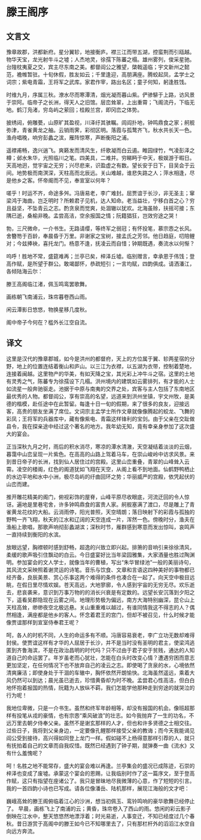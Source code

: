# 滕王阁序

## 文言文

豫章故郡，洪都新府。星分翼轸，地接衡庐。襟三江而带五湖，控蛮荆而引瓯越。物华天宝，龙光射牛斗之墟；人杰地灵，徐孺下陈蕃之榻。雄州雾列，俊采星驰。台隍枕夷夏之交，宾主尽东南之美。都督阎公之雅望，棨戟遥临；宇文新州之懿范，襜帷暂驻。十旬休假，胜友如云；千里逢迎，高朋满座。腾蛟起凤，孟学士之词宗；紫电青霜，王将军之武库。家君作宰，路出名区；童子何知，躬逢胜饯。

时维九月，序属三秋。潦水尽而寒潭清，烟光凝而暮山紫。俨骖騑于上路，访风景于崇阿。临帝子之长洲，得天人之旧馆。层峦耸翠，上出重霄；飞阁流丹，下临无地。鹤汀凫渚，穷岛屿之萦回；桂殿兰宫，即冈峦之体势。

披绣闼，俯雕甍，山原旷其盈视，川泽纡其骇瞩。闾阎扑地，钟鸣鼎食之家；舸舰弥津，青雀黄龙之舳。云销雨霁，彩彻区明。落霞与孤鹜齐飞，秋水共长天一色。渔舟唱晚，响穷彭蠡之滨，雁阵惊寒，声断衡阳之浦。

遥襟甫畅，逸兴遄飞。爽籁发而清风生，纤歌凝而白云遏。睢园绿竹，气凌彭泽之樽；邺水朱华，光照临川之笔。四美具，二难并。穷睇眄于中天，极娱游于暇日。天高地迥，觉宇宙之无穷；兴尽悲来，识盈虚之有数。望长安于日下，目吴会于云间。地势极而南溟深，天柱高而北辰远。关山难越，谁悲失路之人；萍水相逢，尽是他乡之客。怀帝阍而不见，奉宣室以何年？

嗟乎！时运不齐，命途多舛。冯唐易老，李广难封。屈贾谊于长沙，非无圣主；窜梁鸿于海曲，岂乏明时？所赖君子见机，达人知命。老当益壮，宁移白首之心？穷且益坚，不坠青云之志。酌贪泉而觉爽，处涸辙以犹欢。北海虽赊，扶摇可接；东隅已逝，桑榆非晚。孟尝高洁，空余报国之情；阮籍猖狂，岂效穷途之哭！

勃，三尺微命，一介书生。无路请缨，等终军之弱冠；有怀投笔，慕宗悫之长风。舍簪笏于百龄，奉晨昏于万里。非谢家之宝树，接孟氏之芳邻。他日趋庭，叨陪鲤对；今兹捧袂，喜托龙门。杨意不逢，抚凌云而自惜；钟期既遇，奏流水以何惭？

呜呼！胜地不常，盛筵难再；兰亭已矣，梓泽丘墟。临别赠言，幸承恩于伟饯；登高作赋，是所望于群公。敢竭鄙怀，恭疏短引；一言均赋，四韵俱成。请洒潘江，各倾陆海云尔：

滕王高阁临江渚，佩玉鸣鸾罢歌舞。

画栋朝飞南浦云，珠帘暮卷西山雨。

闲云潭影日悠悠，物换星移几度秋。

阁中帝子今何在？槛外长江空自流。

## 译文

这里是汉代的豫章郡城，如今是洪州的都督府，天上的方位属于翼、轸两星宿的分野，地上的位置连结着衡山和庐山。以三江为衣襟，以五湖为衣带，控制着楚地，连接着闽越。这里物产的华美，有如天降之宝，其光彩上冲牛斗之宿。这里的土地有灵秀之气，陈蕃专为徐孺设下几榻。洪州境内的建筑如云雾排列，有才能的人士如流星一般奔驰驱走。池据于中原与南夷的交界之处，宾客与主人包括了东南地区最优秀的人物。都督阎公，享有崇高的名望，远道来到洪州坐镇，宇文州牧，是美德的楷模，赴任途中在此暂留。每逢十日一旬的假期，来了很多的良友，迎接远客，高贵的朋友坐满了席位。文词宗主孟学士所作文章就像像腾起的蛟龙、飞舞的彩凤；王将军的兵器库中，藏有像紫电、青霜这样锋利的宝剑。由于父亲在交趾做县令，我在探亲途中经过这个著名的地方。我年幼无知，竟有幸亲身参加了这次盛大的宴会。

正当深秋九月之时，雨后的积水消尽，寒凉的潭水清澈，天空凝结着淡淡的云烟，暮霭中山峦呈现一片紫色。在高高的山路上驾着马车，在崇山峻岭中访求风景。来到昔日帝子的长洲，找到仙人居住过的宫殿。这里山峦重叠，青翠的山峰耸入云霄。凌空的楼阁，红色的阁道犹如飞翔在天空，从阁上看不到地面。仙鹤野鸭栖止的水边平地和水中小洲，极尽岛屿的纡曲回环之势；华丽威严的宫殿，依凭起伏的山峦而建。

推开雕花精美的阁门，俯视彩饰的屋脊，山峰平原尽收眼底，河流迂回的令人惊讶。遍地是里巷宅舍，许多钟鸣鼎食的富贵人家。舸舰塞满了渡口，尽是雕上了青雀黄龙花纹的大船。云消雨停，阳光普照，天空晴朗；落日映射下的彩霞与孤独的野鸭一齐飞翔，秋天的江水和辽阔的天空连成一片，浑然一色。傍晚时分，渔夫在渔船上歌唱，那歌声响彻彭蠡湖滨；深秋时节，雁群感到寒意而发出惊叫，哀鸣声一直持续到衡阳的水滨。

放眼远望，胸襟顿时感到舒畅，超逸的兴致立即兴起。排箫的音响引来徐徐清风，柔缓的歌声吸引住飘动的白云。今日盛宴好比当年梁园雅集，大家酒量也胜过陶渊明。参加宴会的文人学士，就像当年的曹植，写出“朱华冒绿池”一般的美丽诗句，其风流文采映照着谢灵运的诗笔。音乐与饮食、文章和言语这四种美好的事物都已经齐备，良辰美景、赏心乐事这两个难得的条件也凑合在一起了。向天空中极目远眺，在假日里尽情欢娱。苍天高远，大地寥廓，令人感到宇宙的无穷无尽。欢乐逝去，悲哀袭来，意识到万事万物的的消长兴衰是有定数的。远望长安沉落到夕阳之下，遥看吴郡隐现在云雾之间。地理形势极为偏远，南方大海特别幽深，昆仑山上天柱高耸，缈缈夜空北极远悬。关山重重难以越过，有谁同情我这不得志的人？偶然相逢，满座都是他乡的客人。怀念着君王的宫门，但却不被召见，什么时候才能像贾谊那样到宣室侍奉君王呢？

呵，各人的时机不同，人生的命运多有不顺。冯唐容易衰老，李广立功无数却难得封侯。使贾谊这样有才华的人屈居于长沙，并不是当时没有圣明的君主，使梁鸿逃匿到齐鲁海滨，不是在政治昌明的时代吗？只不过由于君子安于贫贱，通达的人知道自己的命运罢了。年岁虽老而心犹壮，怎能在白头时改变心情？遭遇穷困而意志更加坚定，在任何情况下也不放弃自己的凌云之志。即使喝了贪泉的水，心境依然清爽廉洁；即使身处于干涸的车辙中，胸怀依然开朗愉快。北海虽然遥远，乘着大风仍然可以到达；晨光虽已逝去，珍惜黄昏却为时不晚。孟尝君心性高洁，但白白地怀抱着报国的热情，阮籍为人放纵不羁，我们怎能学他那种走到穷途的就哭泣的行为呢！

我地位卑微，只是一介书生。虽然和终军年龄相等，却没有报国的机会。像班超那样有投笔从戎的豪情，也有宗悫“乘风破浪”的壮志。如今我抛弃了一生的功名，不远万里去朝夕侍奉父亲。虽然不是谢玄那样的人才，但也和许多贤德之士相交往。过些日子，我将到父亲身边，一定要像孔鲤那样接受父亲的教诲；而今天我能谒见阎公受到接待，高兴得如同登上龙门一样。假如碰不上杨得意那样引荐的人，就只有抚拍着自己的文章而自我叹惜。既然已经遇到了钟子期，就弹奏一曲《流水》又有什么羞愧呢？

呵！名胜之地不能常存，盛大的宴会难以再逢。兰亭集会的盛况已成陈迹，石崇的梓泽也变成了废墟。承蒙这个宴会的恩赐，让我临别时作了这一篇序文，至于登高作赋，这只有指望在座诸公了。我只是冒昧地尽我微薄的心意，作了短短的引言。我的一首四韵小诗也已写成。请各位像潘岳、陆机那样，展现江海般的文才吧：

巍峨高耸的滕王阁俯临着江心的沙洲，想当初佩玉、鸾铃鸣响的豪华歌舞已经停止了。 早晨，画栋飞上了南浦的云；黄昏，珠帘卷入了西山的雨。悠闲的彩云影子倒映在江水中，整天悠悠然地漂浮着；时光易逝，人事变迁，不知已经度过几个春秋。昔日游赏于高阁中的滕王如今已不知哪里去了，只有那栏杆外的滔滔江水空自向远方奔流。